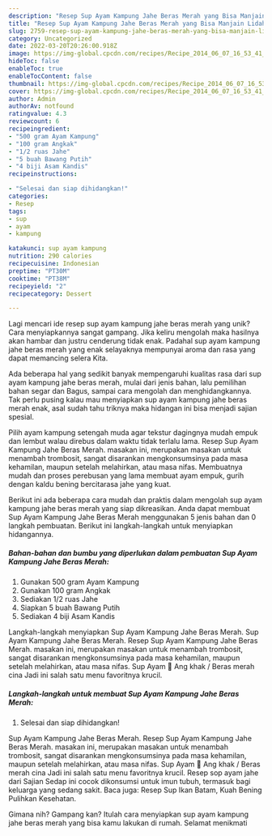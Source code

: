 ```yaml
---
description: "Resep Sup Ayam Kampung Jahe Beras Merah yang Bisa Manjain Lidah"
title: "Resep Sup Ayam Kampung Jahe Beras Merah yang Bisa Manjain Lidah"
slug: 2759-resep-sup-ayam-kampung-jahe-beras-merah-yang-bisa-manjain-lidah
category: Uncategorized
date: 2022-03-20T20:26:00.918Z
image: https://img-global.cpcdn.com/recipes/Recipe_2014_06_07_16_53_41_542_d61cc4_original_20140208_184442/680x482cq70/sup-ayam-kampung-jahe-beras-merah-foto-resep-utama.jpg
hideToc: false
enableToc: true
enableTocContent: false
thumbnail: https://img-global.cpcdn.com/recipes/Recipe_2014_06_07_16_53_41_542_d61cc4_original_20140208_184442/680x482cq70/sup-ayam-kampung-jahe-beras-merah-foto-resep-utama.jpg
cover: https://img-global.cpcdn.com/recipes/Recipe_2014_06_07_16_53_41_542_d61cc4_original_20140208_184442/680x482cq70/sup-ayam-kampung-jahe-beras-merah-foto-resep-utama.jpg
author: Admin
authorAv: notfound
ratingvalue: 4.3
reviewcount: 6
recipeingredient:
- "500 gram Ayam Kampung"
- "100 gram Angkak"
- "1/2 ruas Jahe"
- "5 buah Bawang Putih"
- "4 biji Asam Kandis"
recipeinstructions:

- "Selesai dan siap dihidangkan!"
categories:
- Resep
tags:
- sup
- ayam
- kampung

katakunci: sup ayam kampung 
nutrition: 290 calories
recipecuisine: Indonesian
preptime: "PT30M"
cooktime: "PT38M"
recipeyield: "2"
recipecategory: Dessert

---
```





Lagi mencari ide resep sup ayam kampung jahe beras merah yang unik? Cara menyiapkannya sangat gampang. Jika keliru mengolah maka hasilnya akan hambar dan justru cenderung tidak enak. Padahal sup ayam kampung jahe beras merah yang enak selayaknya mempunyai aroma dan rasa yang dapat memancing selera Kita.





Ada beberapa hal yang sedikit banyak mempengaruhi kualitas rasa dari sup ayam kampung jahe beras merah, mulai dari jenis bahan, lalu pemilihan bahan segar dan Bagus, sampai cara mengolah dan menghidangkannya. Tak perlu pusing kalau mau menyiapkan sup ayam kampung jahe beras merah enak,      asal sudah tahu triknya maka hidangan ini bisa menjadi sajian spesial.














Pilih ayam kampung setengah muda agar tekstur dagingnya mudah empuk dan lembut walau direbus dalam waktu tidak terlalu lama. Resep Sup Ayam Kampung Jahe Beras Merah. masakan ini, merupakan masakan untuk menambah trombosit, sangat disarankan mengkonsumsinya pada masa kehamilan, maupun setelah melahirkan, atau masa nifas. Membuatnya mudah dan proses perebusan yang lama membuat ayam empuk, gurih dengan kaldu bening bercitarasa jahe yang kuat.






Berikut ini ada beberapa cara mudah dan praktis dalam mengolah sup ayam kampung jahe beras merah yang siap dikreasikan. Anda dapat membuat Sup Ayam Kampung Jahe Beras Merah menggunakan 5 jenis bahan dan 0 langkah pembuatan. Berikut ini langkah-langkah untuk menyiapkan hidangannya.

<!--inarticleads1-->

##### Bahan-bahan dan bumbu yang diperlukan dalam pembuatan Sup Ayam Kampung Jahe Beras Merah:

1. Gunakan 500 gram Ayam Kampung
1. Gunakan 100 gram Angkak
1. Sediakan 1/2 ruas Jahe
1. Siapkan 5 buah Bawang Putih
1. Sediakan 4 biji Asam Kandis


Langkah-langkah menyiapkan Sup Ayam Kampung Jahe Beras Merah. Sup Ayam Kampung Jahe Beras Merah. Resep Sup Ayam Kampung Jahe Beras Merah. masakan ini, merupakan masakan untuk menambah trombosit, sangat disarankan mengkonsumsinya pada masa kehamilan, maupun setelah melahirkan, atau masa nifas. Sup Ayam 🐓 Ang khak / Beras merah cina Jadi ini salah satu menu favoritnya krucil. 

<!--inarticleads2-->

##### Langkah-langkah untuk membuat Sup Ayam Kampung Jahe Beras Merah:


1. Selesai dan siap dihidangkan!

Sup Ayam Kampung Jahe Beras Merah. Resep Sup Ayam Kampung Jahe Beras Merah. masakan ini, merupakan masakan untuk menambah trombosit, sangat disarankan mengkonsumsinya pada masa kehamilan, maupun setelah melahirkan, atau masa nifas. Sup Ayam 🐓 Ang khak / Beras merah cina Jadi ini salah satu menu favoritnya krucil. Resep sop ayam jahe dari Sajian Sedap ini cocok dikonsumsi untuk imun tubuh, termasuk bagi keluarga yang sedang sakit. Baca juga: Resep Sup Ikan Batam, Kuah Bening Pulihkan Kesehatan. 

Gimana nih? Gampang kan? Itulah cara menyiapkan sup ayam kampung jahe beras merah yang bisa kamu lakukan di rumah. Selamat menikmati
